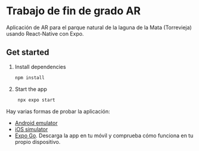 # Trabajo de fin de grado AR

Aplicación de AR para el parque natural de la laguna de la Mata (Torrevieja) usando React-Native con Expo.

## Get started

1. Install dependencies

   ```bash
   npm install
   ```

2. Start the app

   ```bash
    npx expo start
   ```

Hay varias formas de probar la aplicación: 

- [Android emulator](https://docs.expo.dev/workflow/android-studio-emulator/)
- [iOS simulator](https://docs.expo.dev/workflow/ios-simulator/)
- [Expo Go](https://expo.dev/go). Descarga la app en tu móvil y comprueba cómo funciona en tu propio dispositivo.
